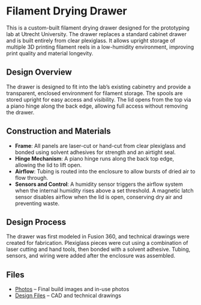 # Filament Drying Drawer

This is a custom-built filament drying drawer designed for the prototyping lab at Utrecht University. The drawer replaces a standard cabinet drawer and is built entirely from clear plexiglass. It allows upright storage of multiple 3D printing filament reels in a low-humidity environment, improving print quality and material longevity.

## Design Overview

The drawer is designed to fit into the lab’s existing cabinetry and provide a transparent, enclosed environment for filament storage. The spools are stored upright for easy access and visibility. The lid opens from the top via a piano hinge along the back edge, allowing full access without removing the drawer.

## Construction and Materials

- **Frame**: All panels are laser-cut or hand-cut from clear plexiglass and bonded using solvent adhesives for strength and an airtight seal.
- **Hinge Mechanism**: A piano hinge runs along the back top edge, allowing the lid to lift open.
- **Airflow**: Tubing is routed into the enclosure to allow bursts of dried air to flow through.
- **Sensors and Control**: A humidity sensor triggers the airflow system when the internal humidity rises above a set threshold. A magnetic latch sensor disables airflow when the lid is open, conserving dry air and preventing waste.

## Design Process

The drawer was first modeled in Fusion 360, and technical drawings were created for fabrication. Plexiglass pieces were cut using a combination of laser cutting and hand tools, then bonded with a solvent adhesive. Tubing, sensors, and wiring were added after the enclosure was assembled.

## Files

- [Photos](Photos) – Final build images and in-use photos  
- [Design Files](DesignFiles) – CAD and technical drawings 
